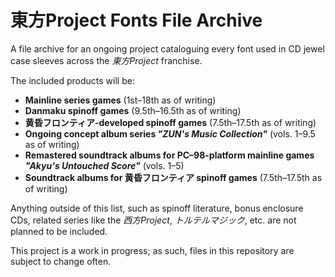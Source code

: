 # 東方Project Fonts File Archive
A file archive for an ongoing project cataloguing every font used in CD jewel case sleeves across the _東方Project_ franchise. 

The included products will be:

- **Mainline series games** (1st–18th as of writing)
- **Danmaku spinoff games** (9.5th–16.5th as of writing)
- **黄昏フロンティア-developed spinoff games** (7.5th–17.5th as of writing)
- **Ongoing concept album series _"ZUN's Music Collection"_** (vols. 1–9.5 as of writing)
- **Remastered soundtrack albums for PC–98-platform mainline games _"Akyu's Untouched Score"_** (vols. 1–5)
- **Soundtrack albums for 黄昏フロンティア spinoff games** (7.5th–17.5th as of writing)

Anything outside of this list, such as spinoff literature, bonus enclosure CDs, related series like the _西方Project_, _トルテルマジック_, etc. are not planned to be included.

This project is a work in progress; as such, files in this repository are subject to change often.
